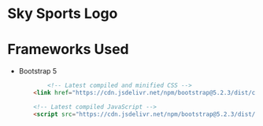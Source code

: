 # Sky Sports Logo

# Frameworks Used
- Bootstrap 5

    ```html
            <!-- Latest compiled and minified CSS -->
        <link href="https://cdn.jsdelivr.net/npm/bootstrap@5.2.3/dist/css/bootstrap.min.css" rel="stylesheet">

        <!-- Latest compiled JavaScript -->
        <script src="https://cdn.jsdelivr.net/npm/bootstrap@5.2.3/dist/js/bootstrap.bundle.min.js"></script>
    ```